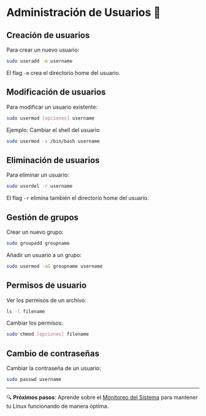 # Administración de Usuarios 👥


## Creación de usuarios

Para crear un nuevo usuario:

```bash
sudo useradd -m username
```

El flag `-m` crea el directorio home del usuario.

## Modificación de usuarios

Para modificar un usuario existente:

```bash
sudo usermod [opciones] username
```

Ejemplo: Cambiar el shell del usuario
```bash
sudo usermod -s /bin/bash username
```

## Eliminación de usuarios

Para eliminar un usuario:

```bash
sudo userdel -r username
```

El flag `-r` elimina también el directorio home del usuario.

## Gestión de grupos

Crear un nuevo grupo:
```bash
sudo groupadd groupname
```

Añadir un usuario a un grupo:
```bash
sudo usermod -aG groupname username
```

## Permisos de usuario

Ver los permisos de un archivo:
```bash
ls -l filename
```

Cambiar los permisos:
```bash
sudo chmod [opciones] filename
```

## Cambio de contraseñas

Cambiar la contraseña de un usuario:
```bash
sudo passwd username
```

---

🔍 **Próximos pasos**: Aprende sobre el [Monitoreo del Sistema](11-Monitoreo%20del%20Sistema.md) para mantener tu Linux funcionando de manera óptima.
